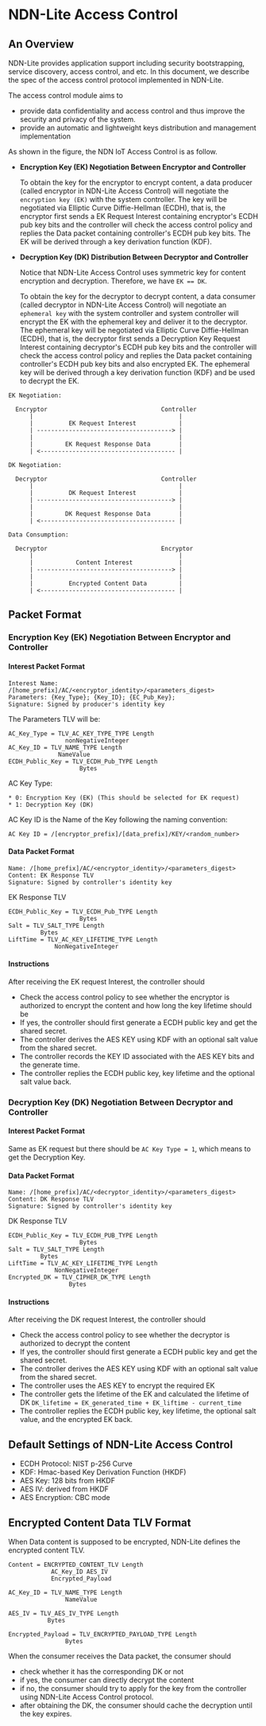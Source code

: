 # NDN-Lite Access Control

## An Overview

NDN-Lite provides application support including security bootstrapping, service discovery, access control, and etc.
In this document, we describe the spec of the access control protocol implemented in NDN-Lite.

The access control module aims to

  * provide data confidentiality and access control and thus improve the security and privacy of the system.
  * provide an automatic and lightweight keys distribution and management implementation

As shown in the figure, the NDN IoT Access Control is as follow.

* **Encryption Key (EK) Negotiation Between Encryptor and Controller**

  To obtain the key for the encryptor to encrypt content, a data producer (called encryptor in NDN-Lite Access Control) will negotiate the `encryption key (EK)` with the system controller.
  The key will be negotiated via Elliptic Curve Diffie-Hellman (ECDH), that is, the encryptor first sends a EK Request Interest containing encryptor's ECDH pub key bits and the controller will check the access control policy and replies the Data packet containing controller's ECDH pub key bits.
  The EK will be derived through a key derivation function (KDF).

* **Decryption Key (DK) Distribution Between Decryptor and Controller**

  Notice that NDN-Lite Access Control uses symmetric key for content encryption and decryption.
  Therefore, we have `EK == DK`.

  To obtain the key for the decryptor to decrypt content, a data consumer (called decryptor in NDN-Lite Access Control) will negotiate an `ephemeral key` with the system controller and system controller will encrypt the EK with the ephemeral key and deliver it to the decryptor.
  The ephemeral key will be negotiated via Elliptic Curve Diffie-Hellman (ECDH), that is, the decryptor first sends a Decryption Key Request Interest containing decryptor's ECDH pub key bits and the controller will check the access control policy and replies the Data packet containing controller's ECDH pub key bits and also encrypted EK.
  The ephemeral key will be derived through a key derivation function (KDF) and be used to decrypt the EK.

```
EK Negotiation:

  Encryptor                                Controller
      |                                         |
      |          EK Request Interest            |
      | --------------------------------------> |
      |                                         |
      |         EK Request Response Data        |
      | <-------------------------------------- |

DK Negotiation:

  Decryptor                                Controller
      |                                         |
      |          DK Request Interest            |
      | --------------------------------------> |
      |                                         |
      |         DK Request Response Data        |
      | <-------------------------------------- |

Data Consumption:

  Decryptor                                Encryptor
      |                                         |
      |            Content Interest             |
      | --------------------------------------> |
      |                                         |
      |          Encrypted Content Data         |
      | <-------------------------------------- |
```

## Packet Format

### Encryption Key (EK) Negotiation Between Encryptor and Controller

#### Interest Packet Format

  ```
  Interest Name: /[home_prefix]/AC/<encryptor_identity>/<parameters_digest>
  Parameters: {Key_Type}; {Key_ID}; {EC_Pub_Key};
  Signature: Signed by producer's identity key
  ```

  The Parameters TLV will be:
  ```
  AC_Key_Type = TLV_AC_KEY_TYPE_TYPE Length
                  nonNegativeInteger
  AC_Key_ID = TLV_NAME_TYPE Length
                NameValue
  ECDH_Public_Key = TLV_ECDH_Pub_TYPE Length
                      Bytes
  ```

  AC Key Type:

    * 0: Encryption Key (EK) (This should be selected for EK request)
    * 1: Decryption Key (DK)

  AC Key ID is the Name of the Key following the naming convention:

  ```
  AC Key ID = /[encryptor_prefix]/[data_prefix]/KEY/<random_number>
  ```

#### Data Packet Format

  ```
  Name: /[home_prefix]/AC/<encryptor_identity>/<parameters_digest>
  Content: EK Response TLV
  Signature: Signed by controller's identity key
  ```

  EK Response TLV

  ```
  ECDH_Public_Key = TLV_ECDH_Pub_TYPE Length
                      Bytes
  Salt = TLV_SALT_TYPE Length
           Bytes
  LiftTime = TLV_AC_KEY_LIFETIME_TYPE Length
               NonNegativeInteger
  ```

#### Instructions

After receiving the EK request Interest, the controller should

  * Check the access control policy to see whether the encryptor is authorized to encrypt the content and how long the key lifetime should be
  * If yes, the controller should first generate a ECDH public key and get the shared secret.
  * The controller derives the AES KEY using KDF with an optional salt value from the shared secret.
  * The controller records the KEY ID associated with the AES KEY bits and the generate time.
  * The controller replies the ECDH public key, key lifetime and the optional salt value back.

### Decryption Key (DK) Negotiation Between Decryptor and Controller

#### Interest Packet Format

  Same as EK request but there should be `AC Key Type = 1`, which means to get the Decryption Key.

#### Data Packet Format

  ```
  Name: /[home_prefix]/AC/<decryptor_identity>/<parameters_digest>
  Content: DK Response TLV
  Signature: Signed by controller's identity key
  ```

  DK Response TLV

  ```
  ECDH_Public_Key = TLV_ECDH_PUB_TYPE Length
                      Bytes
  Salt = TLV_SALT_TYPE Length
           Bytes
  LiftTime = TLV_AC_KEY_LIFETIME_TYPE Length
               NonNegativeInteger
  Encrypted_DK = TLV_CIPHER_DK_TYPE Length
                   Bytes
  ```

#### Instructions

After receiving the DK request Interest, the controller should

  * Check the access control policy to see whether the decryptor is authorized to decrypt the content
  * If yes, the controller should first generate a ECDH public key and get the shared secret.
  * The controller derives the AES KEY using KDF with an optional salt value from the shared secret.
  * The controller uses the AES KEY to encrypt the required EK
  * The controller gets the lifetime of the EK and calculated the lifetime of DK `DK_lifetime = EK_generated_time + EK_liftime - current_time`
  * The controller replies the ECDH public key, key lifetime, the optional salt value, and the encrypted EK back.

## Default Settings of NDN-Lite Access Control

* ECDH Protocol: NIST p-256 Curve
* KDF: Hmac-based Key Derivation Function (HKDF)
* AES Key: 128 bits from HKDF
* AES IV: derived from HKDF
* AES Encryption: CBC mode

## Encrypted Content Data TLV Format

When Data content is supposed to be encrypted, NDN-Lite defines the encrypted content TLV.

```
Content = ENCRYPTED_CONTENT_TLV Length
            AC_Key_ID AES_IV
            Encrypted_Payload

AC_Key_ID = TLV_NAME_TYPE Length
                NameValue

AES_IV = TLV_AES_IV_TYPE Length
           Bytes

Encrypted_Payload = TLV_ENCRYPTED_PAYLOAD_TYPE Length
                Bytes
```

When the consumer receives the Data packet, the consumer should

  * check whether it has the corresponding DK or not
  * if yes, the consumer can directly decrypt the content
  * if no, the consumer should try to apply for the key from the controller using NDN-Lite Access Control protocol.
  * after obtaining the DK, the consumer should cache the decryption until the key expires.